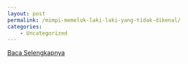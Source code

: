 ```yaml
---
layout: post
permalink: /mimpi-memeluk-laki-laki-yang-tidak-dikenal/
categories:
    - Uncategorized
---
```


[Baca Selengkapnya](/07)